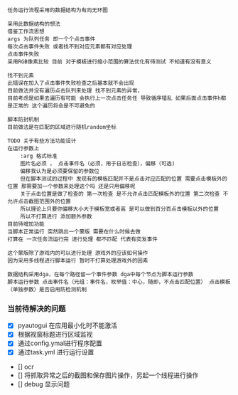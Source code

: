 ``` text
任务运行流程采用的数据结构为有向无环图

采用此数据结构的想法
借鉴工作流思想
args 为队列任务 即一个个点击事件 
每次点击事件失败 或者找不到对应元素都有对应处理 
点击事件失败
采用RGB像素比较 目前 对于模板进行缩小范围的算法优化有待测试 不知道有没有意义

找不到元素
此错误在加入了点击事件失败检查之后基本就不会出现
目前做法并没有遍历点击队列来处理 找不到元素的异常，
目前考虑是如果去遍历有可能 会执行上一次点击任务任 导致循序错乱 如果后面点击事件h都是正常的 这个遍历将会是不可避免的

脚本防封机制
目前做法是在匹配的区域进行随机random坐标

TODO 关于有些方法功能设计
在运行参数上 
    :arg 格式标准
    图片名必须 ， 点击事件名（必须，用于日志检查），偏移（可选)
    偏移我认为是必须要保留的参数位 
    但在脚本测试的过程中 发现有的模板匹配并不是点击对应匹配的位置 需要点击模板外的位置 那需要加一个参数来处理这个吗 还是只用偏移呢
    关于点击位置是做了检查的 第一次检查 是不允许点击匹配模板外的位置 第二次检查 不允许点击截图范围外的位置 
    所以理论上只要你偏移大小大于模板宽或者高 是可以做到百分百点击模板以外的位置 
    所以不打算进行 添加额外参数
目前待增加功能
当脚本正常运行 突然跳出一个蒙版 需要在什么时候去做
打算在 一次任务流运行完 进行处理 都不匹配 代表有突发事件

这个蒙版除了游戏内的可以进行处理 游戏外的应该如何操作
因为采用多线程进行脚本运行 暂时不打算处理游戏外的因素
```
```
数据结构采用dga，在每个路径留一个事件参数 dga中每个节点为脚本运行参数
脚本运行参数 点击事件名（元组：事件名，枚举值：中心，随即，不点击匹配位置） 点击模板（单独参数）是否启用防检测机制
```
### 当前待解决的问题
- [x] pyautogui 在应用最小化时不能激活
- [x] 根据视窗标题进行区域监视
- [x] 通过config.ymal进行程序配置
- [x] 通过task.yml 进行运行设置
- [] ocr
- [] 将抓取异常之后的截图和保存图片操作，另起一个线程进行操作
- [] debug 显示问题
